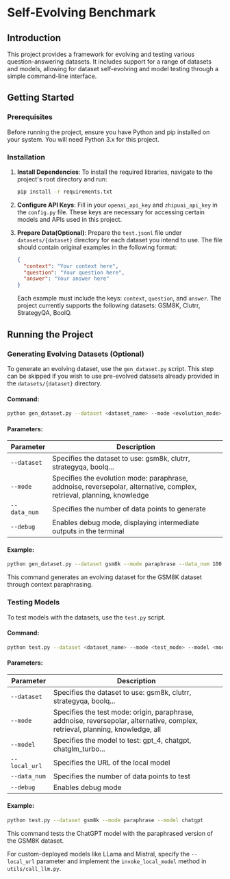 # Self-Evolving Benchmark

## Introduction

This project provides a framework for evolving and testing various question-answering datasets. It includes support for a range of datasets and models, allowing for dataset self-evolving and model testing through a simple command-line interface.

## Getting Started

### Prerequisites

Before running the project, ensure you have Python and pip installed on your system. You will need Python 3.x for this project.

### Installation

1. **Install Dependencies**: To install the required libraries, navigate to the project's root directory and run:
   
   ```bash
   pip install -r requirements.txt
   ```
   
2. **Configure API Keys**: Fill in your `openai_api_key` and `zhipuai_api_key` in the `config.py` file. These keys are necessary for accessing certain models and APIs used in this project.

3. **Prepare Data(Optional)**: Prepare the `test.jsonl` file under `datasets/{dataset}` directory for each dataset you intend to use. The file should contain original examples in the following format:
   
   ```json
   {
     "context": "Your context here",
     "question": "Your question here",
     "answer": "Your answer here"
   }
   ```
   Each example must include the keys: `context`, `question`, and `answer`. The project currently supports the following datasets: GSM8K, Clutrr, StrategyQA, BoolQ.

## Running the Project

### Generating Evolving Datasets (Optional)

To generate an evolving dataset, use the `gen_dataset.py` script. This step can be skipped if you wish to use pre-evolved datasets already provided in the `datasets/{dataset}` directory.

#### Command:
```bash
python gen_dataset.py --dataset <dataset_name> --mode <evolution_mode> --data_num <number_of_data> [--debug]
```

#### Parameters:

| Parameter    | Description                                                  |
| ------------ | ------------------------------------------------------------ |
| `--dataset`  | Specifies the dataset to use: gsm8k, clutrr, strategyqa, boolq... |
| `--mode`     | Specifies the evolution mode: paraphrase, addnoise, reversepolar, alternative, complex, retrieval, planning, knowledge |
| `--data_num` | Specifies the number of data points to generate              |
| `--debug`    | Enables debug mode, displaying intermediate outputs in the terminal |

#### Example:
```bash
python gen_dataset.py --dataset gsm8k --mode paraphrase --data_num 100
```
This command generates an evolving dataset for the GSM8K dataset through context paraphrasing.

### Testing Models

To test models with the datasets, use the `test.py` script.

#### Command:
```bash
python test.py --dataset <dataset_name> --mode <test_mode> --model <model_name> --data_num <number_of_data> [--local_url <url>] [--debug]
```

#### Parameters:

| Parameter    | Description |
| ------------ | ----------- |
| `--dataset`  | Specifies the dataset to use: gsm8k, clutrr, strategyqa, boolq... |
| `--mode`     | Specifies the test mode: origin, paraphrase, addnoise, reversepolar, alternative, complex, retrieval, planning, knowledge, all |
| `--model`    | Specifies the model to test: gpt_4, chatgpt, chatglm_turbo... |
| `--local_url`| Specifies the URL of the local model |
| `--data_num` | Specifies the number of data points to test |
| `--debug`    | Enables debug mode |

#### Example:
```bash
python test.py --dataset gsm8k --mode paraphrase --model chatgpt
```
This command tests the ChatGPT model with the paraphrased version of the GSM8K dataset.

For custom-deployed models like LLama and Mistral, specify the `--local_url` parameter and implement the `invoke_local_model` method in `utils/call_llm.py`.